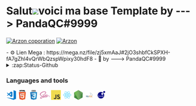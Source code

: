 <h1>Salut<img src="https://media.giphy.com/media/hvRJCLFzcasrR4ia7z/giphy.gif" width="25px">voici ma base Template by ---> PandaQC#9999</h1>

<p>
<a href=https://discord.gg/ge6Q8GPMeA target="blank"><img align="center" src=https://cdn.jsdelivr.net/npm/simple-icons@v3/icons/discord.svg alt="Arzon coporation" height="20" width="20" /></a>
<a href=https://www.twitch.tv/pandaqc__ target="blank"><img align="center" src=https://cdn.jsdelivr.net/npm/simple-icons@v3/icons/twitch.svg alt="Arzon" height="20" width="20" /></a> 
</p>
- ⚙️ Lien Mega : https://mega.nz/file/zj5xmAaJ#2jO3shbfCkSPXH-fA7gZhl4vQrWbQzspWpixy30hdF8
- 📡 by ---> PandaQC#9999
<br/>


<details> 
  <summary>:zap:Status-Github</summary>

  <br />
  
  [![ArzonCorp's github stats](https://github-readme-stats.vercel.app/api?username=PandaOfficialQC&count_private=true&show_icons=true)](https://github.com/anuraghazra/github-readme-stats)

  [![Top Langs](https://github-readme-stats.vercel.app/api/top-langs/?username=PandaOfficialQC&layout=compact)](https://github.com/anuraghazra/github-readme-stats)
  
</details>

### Languages and tools
<a href=https://discord.gg/G2Ff3et target="blank"><img align="center" src=https://raw.githubusercontent.com/github/explore/80688e429a7d4ef2fca1e82350fe8e3517d3494d/topics/visual-studio-code/visual-studio-code.png alt="tools Visual Studio Code" width="26" /></a>
<a href=https://discord.gg/G2Ff3et target="blank"><img align="center" src=https://raw.githubusercontent.com/github/explore/80688e429a7d4ef2fca1e82350fe8e3517d3494d/topics/html/html.png alt="languages HTML5"  width="26" /></a>
<a href=https://discord.gg/G2Ff3et target="blank"><img align="center" src=https://raw.githubusercontent.com/github/explore/80688e429a7d4ef2fca1e82350fe8e3517d3494d/topics/css/css.png alt="languages CSS3"  width="26" /></a>
<a href=https://discord.gg/G2Ff3et target="blank"><img align="center" src=https://raw.githubusercontent.com/github/explore/80688e429a7d4ef2fca1e82350fe8e3517d3494d/topics/sass/sass.png alt="languages Sass"  width="26" /></a>
<a href=https://discord.gg/G2Ff3et target="blank"><img align="center" src=https://raw.githubusercontent.com/github/explore/80688e429a7d4ef2fca1e82350fe8e3517d3494d/topics/javascript/javascript.png alt="languages JavaScript"  width="26" /></a>
<a href=https://discord.gg/G2Ff3et target="blank"><img align="center" src=https://raw.githubusercontent.com/github/explore/80688e429a7d4ef2fca1e82350fe8e3517d3494d/topics/react/react.png alt="languages React"  width="26" /></a>
<a href=https://discord.gg/G2Ff3et target="blank"><img align="center" src=https://raw.githubusercontent.com/github/explore/80688e429a7d4ef2fca1e82350fe8e3517d3494d/topics/nodejs/nodejs.png alt="languages Node.js"  width="26" /></a>
<a href=https://discord.gg/G2Ff3et target="blank"><img align="center" src=https://raw.githubusercontent.com/github/explore/80688e429a7d4ef2fca1e82350fe8e3517d3494d/topics/mysql/mysql.png alt="languages MySQL"  width="26" /></a>
<a href=https://discord.gg/G2Ff3et target="blank"><img align="center" src=https://raw.githubusercontent.com/github/explore/80688e429a7d4ef2fca1e82350fe8e3517d3494d/topics/lua/lua.png alt="languages LUA"  width="26" /></a>
